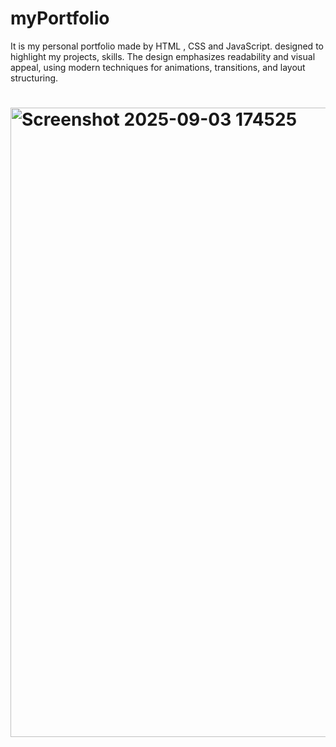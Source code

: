 # myPortfolio
It is my personal portfolio made by HTML , CSS and JavaScript. designed to highlight my projects, skills. The design emphasizes readability and visual appeal, using modern techniques for animations, transitions, and layout structuring.




# <img width="1920" height="1007" alt="Screenshot 2025-09-03 174525" src="https://github.com/user-attachments/assets/42250adb-8e69-42d8-b16b-a57b7b0dd8f0" />
